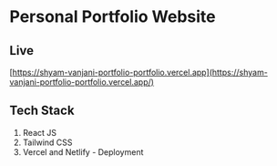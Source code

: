 # Personal Portfolio Website
## Live
[https://shyam-vanjani-portfolio-portfolio.vercel.app](https://shyam-vanjani-portfolio-portfolio.vercel.app/)

## Tech Stack
1) React JS
2) Tailwind CSS
3) Vercel and Netlify - Deployment
